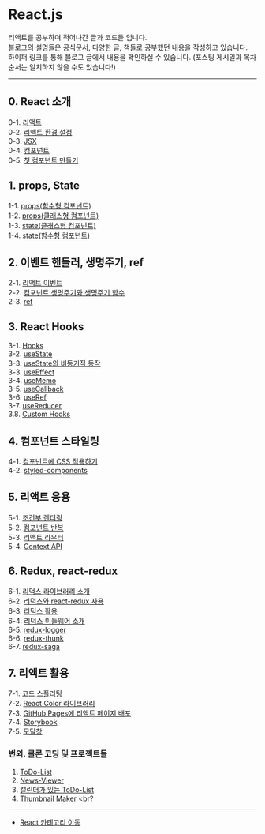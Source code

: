 # React.js

리액트를 공부하며 적어나간 글과 코드들 입니다. <br />
블로그의 설명들은 공식문서, 다양한 글, 책들로 공부했던 내용을 작성하고 있습니다. <br />
하이퍼 링크를 통해 블로그 글에서 내용을 확인하실 수 있습니다. (포스팅 게시일과 목차 순서는 일치하지 않을 수도 있습니다!)

--------------------------------------------
## 0. React 소개
0-1. [리액트](https://velog.io/@bami/React-React.js) <br/>
0-2. [리액트 환경 설정](https://velog.io/@bami/React-%EB%A6%AC%EC%95%A1%ED%8A%B8-%ED%99%98%EA%B2%BD-%EC%84%B8%ED%8C%85) <br/>
0-3. [JSX](https://velog.io/@bami/ReactJSX-JSX) <br/>
0-4. [컴포넌트](https://velog.io/@bami/React-%EC%BB%B4%ED%8F%AC%EB%84%8C%ED%8A%B8-%ED%81%B4%EB%9E%98%EC%8A%A4%ED%98%95%EA%B3%BC-%ED%95%A8%EC%88%98%ED%98%95-%EC%BB%B4%ED%8F%AC%EB%84%8C%ED%8A%B8) <br/>
0-5. [첫 컴포넌트 만들기](https://velog.io/@bami/React-%EC%BB%B4%ED%8F%AC%EB%84%8C%ED%8A%B8-%EB%A7%8C%EB%93%A4%EA%B8%B0)

## 1. props, State
1-1. [props(함수형 컴포넌트)](https://velog.io/@bami/React-props-%ED%95%A8%EC%88%98%ED%98%95-%EC%BB%B4%ED%8F%AC%EB%84%8C%ED%8A%B8) <br/>
1-2. [props(클래스형 컴포넌트)](https://velog.io/@bami/React-props-%ED%81%B4%EB%9E%98%EC%8A%A4%ED%98%95-%EC%BB%B4%ED%8F%AC%EB%84%8C%ED%8A%B8) <br/>
1-3. [state(클래스형 컴포넌트)](https://velog.io/@bami/React-state-%ED%81%B4%EB%9E%98%EC%8A%A4%ED%98%95-%EC%BB%B4%ED%8F%AC%EB%84%8C%ED%8A%B8) <br/>
1-4. [state(함수형 컴포넌트)](https://velog.io/@bami/React-state-%ED%95%A8%EC%88%98%ED%98%95-%EC%BB%B4%ED%8F%AC%EB%84%8C%ED%8A%B8) <br/>

## 2. 이벤트 핸들러, 생명주기, ref
2-1. [리액트 이벤트](https://velog.io/@bami/React-%EB%A6%AC%EC%95%A1%ED%8A%B8%EC%9D%98-%EC%9D%B4%EB%B2%A4%ED%8A%B8-%ED%95%B8%EB%93%A4%EB%A7%81) <br/>
2-2. [컴포넌트 생명주기와 생명주기 함수](https://velog.io/@bami/React-%EC%BB%B4%ED%8F%AC%EB%84%8C%ED%8A%B8-%EC%83%9D%EB%AA%85-%EC%A3%BC%EA%B8%B0) <br/>
2-3. [ref](https://velog.io/@bami/React-ref)

## 3. React Hooks
3-1. [Hooks](https://velog.io/@bami/React-Hook) <br/>
3-2. [useState](https://velog.io/@bami/React-Hook) <br/>
3-3. [useState의 비동기적 동작](https://velog.io/@bami/React-useState%EC%9D%98-%EB%B9%84%EB%8F%99%EA%B8%B0%EC%A0%81-%EB%8F%99%EC%9E%91) <br/>
3-3. [useEffect](https://velog.io/@bami/React-Hooks-useEffect) <br/>
3-4. [useMemo](https://velog.io/@bami/React-Hooks-useMemo) <br/>
3-5. [useCallback](https://velog.io/@bami/React-Hooks-useCallback) <br/>
3-6. [useRef](https://velog.io/@bami/React-Hooks-useRef) <br/>
3-7. [useReducer](https://velog.io/@bami/React-useReducer) <br/>
3.8. [Custom Hooks](https://velog.io/@bami/React-Custom-Hooks) <br/>

## 4. 컴포넌트 스타일링
4-1. [컴포넌트에 CSS 적용하기](https://velog.io/@bami/React-%EC%BB%B4%ED%8F%AC%EB%84%8C%ED%8A%B8%EC%97%90-CSS-%EC%A0%81%EC%9A%A9%ED%95%98%EA%B8%B0) <br/>
4-2. [styled-components](https://velog.io/@bami/React-styled-components) <br/>

## 5. 리액트 응용
5-1. [조건부 렌더링](https://velog.io/@bami/React-%EC%A1%B0%EA%B1%B4%EB%B6%80-%EB%A0%8C%EB%8D%94%EB%A7%81) <br/>
5-2. [컴포넌트 반복](https://velog.io/@bami/React-%EC%BB%B4%ED%8F%AC%EB%84%8C%ED%8A%B8-%EB%B0%98%EB%B3%B5) <br/>
5-3. [리액트 라우터](https://velog.io/@bami/React-%EB%A6%AC%EC%95%A1%ED%8A%B8-%EB%9D%BC%EC%9A%B0%ED%84%B0) <br/>
5-4. [Context API](https://velog.io/@bami/React-ContextAPI) <br/>

## 6. Redux, react-redux
6-1. [리덕스 라이브러리 소개](https://velog.io/@bami/Redux-%EB%A6%AC%EB%8D%95%EC%8A%A4) <br/>
6-2. [리덕스와 react-redux 사용](https://velog.io/@bami/ReactRedux-%EB%A6%AC%EC%95%A1%ED%8A%B8-%EB%A6%AC%EB%8D%95%EC%8A%A4-%EC%82%AC%EC%9A%A9%ED%95%B4%EB%B3%B4%EA%B8%B0) <br/>
6-3. [리덕스 활용](https://velog.io/@bami/ReactRedux-%EB%A6%AC%EB%8D%95%EC%8A%A4-%ED%99%9C%EC%9A%A9) <br/>
6-4. [리덕스 미들웨어 소개](https://velog.io/@bami/ReactRedux-%EB%A6%AC%EB%8D%95%EC%8A%A4-%EB%AF%B8%EB%93%A4%EC%9B%A8%EC%96%B4) <br/>
6-5. [redux-logger](https://velog.io/@bami/ReactRedux-redux-logger) <br/>
6-6. [redux-thunk](https://velog.io/@bami/ReactRedux-redux-thunk) <br/>
6-7. [redux-saga](https://velog.io/@bami/ReactRedux-redux-saga) <br/>

## 7. 리액트 활용
7-1. [코드 스플리팅](https://velog.io/@bami/React-%EB%A6%AC%EC%95%A1%ED%8A%B8-%EC%BD%94%EB%93%9C-%EC%8A%A4%ED%94%8C%EB%A6%AC%ED%8C%85) <br/>
7-2. [React Color 라이브러리](https://velog.io/@bami/React-Color)<br/>
7-3. [GitHub Pages에 리액트 페이지 배포](https://velog.io/@bami/React-GitHub-Pages%EC%97%90-%EB%B0%B0%ED%8F%AC%ED%95%98%EA%B8%B0) <br/>
7-4. [Storybook](https://velog.io/@bami/React-Storybook-mp1dzgtu) <br/>
7-5. [모달창](https://velog.io/@bami/React-React%EC%97%90%EC%84%9C-%EB%AA%A8%EB%8B%AC%EC%B0%BD-%EA%B5%AC%ED%98%84%ED%95%98%EA%B8%B0) <br/>

### 번외. 클론 코딩 및 프로젝트들
1. [ToDo-List](https://bamtory29.tistory.com/category/Project/%5B%ED%81%B4%EB%A1%A0%20%EC%BD%94%EB%94%A9%5D%20TODO%20LIST) <br/>
2. [News-Viewer](https://bamtory29.tistory.com/category/Project/%5B%ED%81%B4%EB%A1%A0%20%EC%BD%94%EB%94%A9%5D%20%EB%89%B4%EC%8A%A4%20%EB%B7%B0%EC%96%B4) <br/>
3. [캘린더가 있는 ToDo-List](https://velog.io/@bami/React-React%EC%97%90%EC%84%9C-%EB%AA%A8%EB%8B%AC%EC%B0%BD-%EA%B5%AC%ED%98%84%ED%95%98%EA%B8%B0) <br/>
4. [Thumbnail Maker](https://velog.io/@bami/Thumbnail-Maker) <br?

--------------------------------------------
- [React 카테고리 이동](https://velog.io/@bami/series/React)
